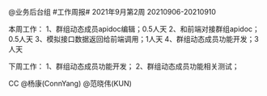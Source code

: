 @业务后台组 #工作周报#
2021年9月第2周 20210906-20210910

本周工作：
1、群组动态成员apidoc编辑；0.5人天
2、和前端对接群组apidoc；0.5人天
3、模拟接口数据返回给前端调用；1人天
4、群组动态成员功能开发；3人天

下周工作：
1、群组动态成员功能开发；
2、群组动态成员功能相关测试；

CC @杨康(ConnYang) @范晓伟(KUN) 

